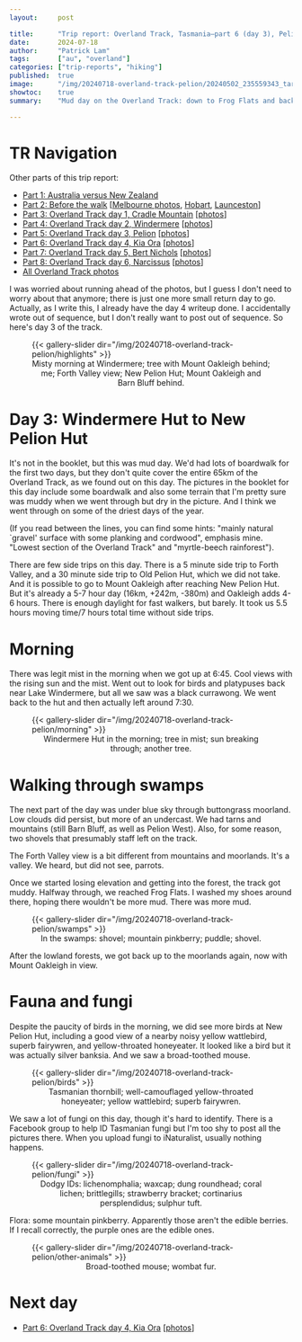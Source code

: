 ```yaml
---
layout:     post

title:      "Trip report: Overland Track, Tasmania—part 6 (day 3), Pelion"
date:       2024-07-18
author:     "Patrick Lam"
tags:       ["au", "overland"]
categories: ["trip-reports", "hiking"]
published:  true
image:      "/img/20240718-overland-track-pelion/20240502_235559343_tarn_and_mount_pelion_west_v1.avif"
showtoc:    true
summary:    "Mud day on the Overland Track: down to Frog Flats and back up. Lots of fungi, a few birds at New Pelion, and two shovels."

---
```


<style>
.post-heading h1  { color: white; text-shadow: 2px 2px 2px grey; }
.meta { color: white; }
</style>

# TR Navigation

Other parts of this trip report:

* [Part 1: Australia versus New Zealand](/post/20240511-overland-track-australia-vs-new-zealand)
* [Part 2: Before the walk](/post/20240616-overland-track-before-the-walk) [[Melbourne photos](https://gallery.patricklam.ca/index.php?/category/1881), [Hobart](https://gallery.patricklam.ca/index.php?/category/1891), [Launceston](https://gallery.patricklam.ca/index.php?/category/1880)]
* [Part 3: Overland Track day 1, Cradle Mountain](/post/20240617-overland-track-cradle-mountain) [[photos](https://gallery.patricklam.ca/index.php?/category/1884)]
* [Part 4: Overland Track day 2, Windermere](/post/20240624-overland-track-windermere) [[photos](https://gallery.patricklam.ca/index.php?/category/1879)]
* [Part 5: Overland Track day 3, Pelion](/post/20240718-overland-track-pelion) [[photos](https://gallery.patricklam.ca/index.php?/category/1875)]
* [Part 6: Overland Track day 4, Kia Ora](/post/20240728-overland-track-kia-ora) [[photos](https://gallery.patricklam.ca/index.php?/category/1906)]
* [Part 7: Overland Track day 5, Bert Nichols](/post/20241117-overland-track-bert-nichols) [[photos](https://gallery.patricklam.ca/index.php?/category/1917)]
* [Part 8: Overland Track day 6, Narcissus](/post/20241126-overland-track-narcissus) [[photos](https://gallery.patricklam.ca/index.php?/category/1924)]
* [All Overland Track photos](https://gallery.patricklam.ca/index.php?/category/1874)

I was worried about running ahead of the photos, but I guess I don't need to worry about that anymore; there is just one more small return day to go. Actually, as I write this, I already have the day 4 writeup done. I accidentally wrote out of sequence, but I don't really want to post out of sequence. So here's day 3 of the track.

<figure>
{{< gallery-slider dir="/img/20240718-overland-track-pelion/highlights" >}}
<figcaption style="text-align:center">Misty morning at Windermere; tree with Mount Oakleigh behind; me; Forth Valley view; New Pelion&nbsp;Hut; Mount Oakleigh and Barn Bluff behind.</figcaption>
</figure>

# Day 3: Windermere Hut to New Pelion Hut

It's not in the booklet, but this was mud day. We'd had lots of
boardwalk for the first two days, but they don't quite cover the
entire 65km of the Overland Track, as we found out on this day.  The
pictures in the booklet for this day include some boardwalk and also
some terrain that I'm pretty sure was muddy when we went through but
dry in the picture. And I think we went through on some of the driest
days of the year.

(If you read between the lines, you can find some hints: "mainly natural `gravel' surface
with some planking and cordwood", emphasis mine. "Lowest section of the Overland Track" and "myrtle-beech rainforest").

There are few side trips on this day. There is a 5 minute side trip to
Forth Valley, and a 30 minute side trip to Old Pelion Hut, which we
did not take. And it is possible to go to Mount Oakleigh after
reaching New Pelion Hut.  But it's already a 5-7 hour day (16km,
+242m, -380m) and Oakleigh adds 4-6 hours. There is enough daylight for fast walkers,
but barely. It took us 5.5 hours moving time/7 hours total time
without side trips.

# Morning

There was legit mist in the morning when we got up at 6:45. Cool views
with the rising sun and the mist.  Went out to look for birds and
platypuses back near Lake Windermere, but all we saw was a black
currawong.  We went back to the hut and then actually left around
7:30.

<figure>
{{< gallery-slider dir="/img/20240718-overland-track-pelion/morning" >}}
<figcaption style="text-align:center">Windermere Hut in the morning; tree in mist; sun breaking through; another tree.</figcaption>
</figure>

# Walking through swamps

The next part of the day was under blue sky through buttongrass
moorland. Low clouds did persist, but more of an undercast. We had
tarns and mountains (still Barn Bluff, as well as Pelion West). Also,
for some reason, two shovels that presumably staff left on the track.

The Forth Valley view is a bit different from mountains and
moorlands. It's a valley. We heard, but did not see, parrots.

Once we started losing elevation and getting into the forest, the
track got muddy. Halfway through, we reached Frog Flats. I washed my
shoes around there, hoping there wouldn't be more mud. There was more
mud.

<figure>
{{< gallery-slider dir="/img/20240718-overland-track-pelion/swamps" >}}
<figcaption style="text-align:center">In the swamps: shovel; mountain pinkberry; puddle; shovel.</figcaption>
</figure>

After the lowland forests, we got back up to the moorlands again, now
with Mount Oakleigh in view.

# Fauna and fungi

Despite the paucity of birds in the morning, we did see more birds at New Pelion Hut,
including a good view of a nearby noisy yellow wattlebird, superb fairywren, and yellow-throated honeyeater.
It looked like a bird but it was actually silver banksia. And we saw a broad-toothed mouse.

<figure>
{{< gallery-slider dir="/img/20240718-overland-track-pelion/birds" >}}
<figcaption style="text-align:center">Tasmanian thornbill; well-camouflaged yellow-throated honeyeater; yellow wattlebird; superb fairywren.</figcaption>
</figure>

We saw a lot of fungi on this day, though it's hard to identify. There is a Facebook group to help ID
Tasmanian fungi but I'm too shy to post all the pictures there. When you upload fungi to iNaturalist,
usually nothing happens.

<figure>
{{< gallery-slider dir="/img/20240718-overland-track-pelion/fungi" >}}
<figcaption style="text-align:center">Dodgy IDs: lichenomphalia; waxcap; dung roundhead; coral lichen; brittlegills; strawberry bracket; cortinarius persplendidus; sulphur tuft.</figcaption>
</figure>

Flora: some mountain pinkberry. Apparently those aren't the edible berries. If I recall correctly, the purple ones
are the edible ones.

<figure>
{{< gallery-slider dir="/img/20240718-overland-track-pelion/other-animals" >}}
<figcaption style="text-align:center">Broad-toothed mouse; wombat fur.</figcaption>
</figure>

# Next day

* [Part 6: Overland Track day 4, Kia Ora](/post/20240728-overland-track-kia-ora) [[photos](https://gallery.patricklam.ca/index.php?/category/1906)]
